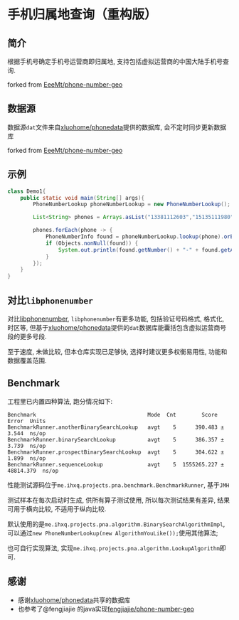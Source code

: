 # 手机归属地查询（重构版） 


## 简介

根据手机号确定手机号运营商即归属地, 支持包括虚拟运营商的中国大陆手机号查询.

forked from [EeeMt/phone-number-geo](https://github.com/EeeMt/phone-number-geo)

## 数据源

数据源`dat`文件来自[xluohome/phonedata](https://github.com/xluohome/phonedata)提供的数据库, 会不定时同步更新数据库

forked from [EeeMt/phone-number-geo](https://github.com/EeeMt/phone-number-geo)

## 示例
```java
class Demo1{
    public static void main(String[] args){
        PhoneNumberLookup phoneNumberLookup = new PhoneNumberLookup();

        List<String> phones = Arrays.asList("13381112603","15135111980","13410188548", "17705155875", "18587899365", "13614712921", "13369911623", "18308000200");

        phones.forEach(phone -> {
            PhoneNumberInfo found = phoneNumberLookup.lookup(phone).orElse(null);
            if (Objects.nonNull(found)) {
                System.out.println(found.getNumber() + "-" + found.getAttribution().getProvince() + "-" + found.getAttribution().getCity() + "-" + found.getAttribution().getZipCode() + "-" + found.getIsp().getCnName());
            }
        });
    }
}
```

## 对比`libphonenumber`
对比[libphonenumber](https://github.com/google/libphonenumber), `libphonenumber`有更多功能, 包括验证号码格式, 格式化, 时区等, 
但基于[xluohome/phonedata](https://github.com/xluohome/phonedata)提供的`dat`数据库能囊括包含虚拟运营商号段的更多号段.  

至于速度, 未做比较, 但本仓库实现已足够快, 选择时建议更多权衡易用性, 功能和数据覆盖范围.

## Benchmark

工程里已内置四种算法, 跑分情况如下:
```
Benchmark                                   Mode  Cnt        Score       Error  Units
BenchmarkRunner.anotherBinarySearchLookup   avgt    5      390.483 ±     3.544  ns/op
BenchmarkRunner.binarySearchLookup          avgt    5      386.357 ±     3.739  ns/op
BenchmarkRunner.prospectBinarySearchLookup  avgt    5      304.622 ±     1.899  ns/op
BenchmarkRunner.sequenceLookup              avgt    5  1555265.227 ± 48814.379  ns/op
```
性能测试源码位于`me.ihxq.projects.pna.benchmark.BenchmarkRunner`, 基于`JMH`

测试样本在每次启动时生成, 供所有算子测试使用, 所以每次测试结果有差异, 结果可用于横向比较, 不适用于纵向比较.

默认使用的是`me.ihxq.projects.pna.algorithm.BinarySearchAlgorithmImpl`, 
可以通过`new PhoneNumberLookup(new AlgorithmYouLike());`使用其他算法;  

也可自行实现算法, 实现`me.ihxq.projects.pna.algorithm.LookupAlgorithm`即可.

## 感谢
- 感谢[xluohome/phonedata](https://github.com/xluohome/phonedata)共享的数据库
- 也参考了@fengjiajie 的java实现[fengjiajie/phone-number-geo](https://github.com/fengjiajie/phone-number-geo)